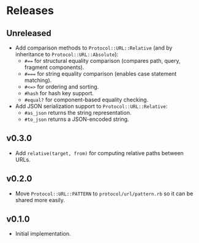 # Releases

## Unreleased

  - Add comparison methods to `Protocol::URL::Relative` (and by inheritance to `Protocol::URL::Absolute`):
    - `#==` for structural equality comparison (compares path, query, fragment components).
    - `#===` for string equality comparison (enables case statement matching).
    - `#<=>` for ordering and sorting.
    - `#hash` for hash key support.
    - `#equal?` for component-based equality checking.
  - Add JSON serialization support to `Protocol::URL::Relative`:
    - `#as_json` returns the string representation.
    - `#to_json` returns a JSON-encoded string.

## v0.3.0

  - Add `relative(target, from)` for computing relative paths between URLs.

## v0.2.0

  - Move `Protocol::URL::PATTERN` to `protocol/url/pattern.rb` so it can be shared more easily.

## v0.1.0

  - Initial implementation.
